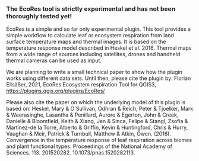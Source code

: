 ### The EcoRes tool is strictly experimental and has not been thoroughly tested yet! ###

EcoRes is a simple and so far only experimental plugin. This tool provides a simple workflow to calculate leaf or ecosystem respiration from land surface temperature maps and thermal images. It is based on the temperature response model described in Heskel et al. 2016. Thermal maps from a wide range of sources including satellites, drones and handheld thermal cameras can be used as input. 

We are planning to write a small technical paper to show how the plugin works using different data sets. Until then, please cite the plugin by: 
Florian Ellsäßer, 2021,  EcoRes Ecosystem respiration Tool for QGIS3, https://plugins.qgis.org/plugins/EcoRes/

Please also cite the paper on which the underlying model of this plugin is based on:
Heskel, Mary & O'Sullivan, Odhran & Reich, Peter & Tjoelker, Mark & Weerasinghe, Lasantha & Penillard, Aurore & Egerton, John & Creek, Danielle & Bloomfield, Keith & Xiang, Jen & Sinca, Felipe & Stangl, Zsofia & Martínez-de la Torre, Alberto & Griffin, Kevin & Huntingford, Chris & Hurry, Vaughan & Meir, Patrick & Turnbull, Matthew & Atkin, Owen. (2016). Convergence in the temperature response of leaf respiration across biomes and plant functional types. Proceedings of the National Academy of Sciences. 113. 201520282. 10.1073/pnas.1520282113. 
